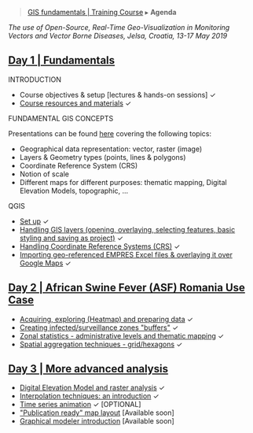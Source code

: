> [GIS fundamentals | Training Course](agenda.md) ▸ **Agenda**

*The use of Open-Source, Real-Time Geo-Visualization in Monitoring Vectors and Vector Borne Diseases, Jelsa, Croatia, 13-17 May 2019*

## [Day 1 | Fundamentals](day1.md)
INTRODUCTION
  * Course objectives & setup [lectures & hands-on sessions] &#10003;
  * [Course resources and materials](resources.md) &#10003;

FUNDAMENTAL GIS CONCEPTS

Presentations can be found [here](../ppt) covering the following topics:
  * Geographical data representation: vector, raster (image)
  * Layers & Geometry types (points, lines & polygons)
  * Coordinate Reference System (CRS)
  * Notion of scale
  * Different maps for different purposes: thematic mapping, Digital Elevation Models, topographic, ...
  


QGIS
  * [Set up](qgis-setup.md) &#10003;
  * [Handling GIS layers (opening, overlaying, selecting features, basic styling and saving as project)](handling-gis-layers.md) &#10003;
  * [Handling Coordinate Reference Systems (CRS)](handling-crs.md) &#10003;
  * [Importing geo-referenced EMPRES Excel files & overlaying it over Google Maps](importing-excel.md) &#10003;

## [Day 2 | African Swine Fever (ASF) Romania Use Case](day2.md)
  * [Acquiring, exploring (Heatmap) and preparing data](acquiring-and-preparing.md) &#10003;
  * [Creating infected/surveillance zones "buffers"](buffers.md) &#10003;
  * [Zonal statistics - administrative levels and thematic mapping](zonal-statistics-thematic-mapping.md) &#10003;
  * [Spatial aggregation techniques - grid/hexagons](spatial-agg.md) &#10003;
  

## [Day 3 | More advanced analysis](day3.md)
  * [Digital Elevation Model and raster analysis](dem-raster.md) &#10003;
  * [Interpolation techniques: an introduction](interpolation.md) &#10003;
  * [Time series animation](ts-animation.md)  &#10003;
  [OPTIONAL]
  * ["Publication ready" map layout](pub-ready.md) [Available soon]
  * [Graphical modeler introduction](graph-modeler.md) [Available soon]
  

